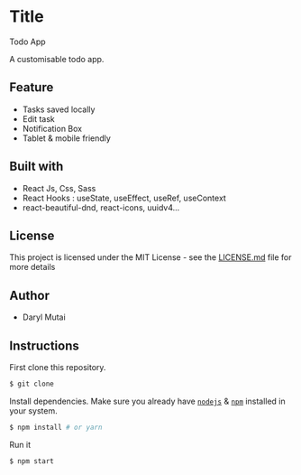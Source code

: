 # Title
 Todo App

A  customisable todo app.



## Feature
- Tasks saved locally
- Edit task
- Notification Box
- Tablet & mobile friendly

## Built with

- React Js, Css, Sass
- React Hooks : useState, useEffect, useRef, useContext
- react-beautiful-dnd, react-icons, uuidv4...

## License

This project is licensed under the MIT License - see the [LICENSE.md](LICENSE.md) file for more details

## Author

- Daryl Mutai

## Instructions

First clone this repository.
```bash
$ git clone 
```

Install dependencies. Make sure you already have [`nodejs`](https://nodejs.org/en/) & [`npm`](https://www.npmjs.com/) installed in your system.
```bash
$ npm install # or yarn
```

Run it
```bash
$ npm start 
```